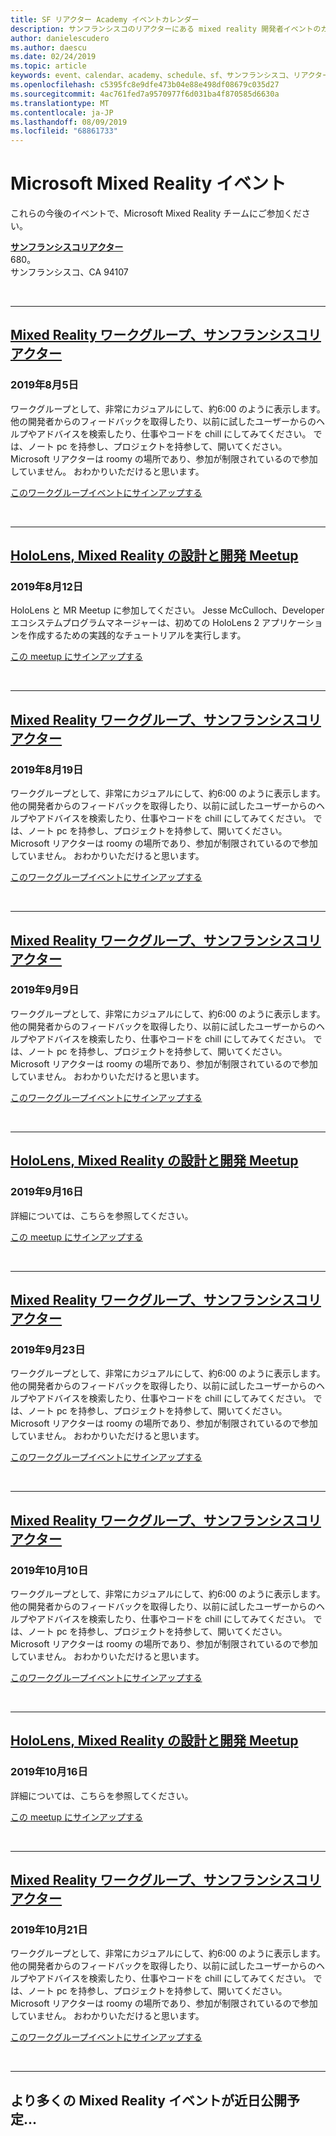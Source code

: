 ```yaml
---
title: SF リアクター Academy イベントカレンダー
description: サンフランシスコのリアクターにある mixed reality 開発者イベントのカレンダー。
author: danielescudero
ms.author: daescu
ms.date: 02/24/2019
ms.topic: article
keywords: event、calendar、academy、schedule、sf、サンフランシスコ、リアクター
ms.openlocfilehash: c5395fc8e9dfe473b04e88e498df08679c035d27
ms.sourcegitcommit: 4ac761fed7a9570977f6d031ba4f870585d6630a
ms.translationtype: MT
ms.contentlocale: ja-JP
ms.lasthandoff: 08/09/2019
ms.locfileid: "68861733"
---
```

# <a name="microsoft-mixed-reality-events"></a>Microsoft Mixed Reality イベント

これらの今後のイベントで、Microsoft Mixed Reality チームにご参加ください。

**[サンフランシスコリアクター](https://developer.microsoft.com/reactor/#ReactorSF)**<br>
680。<br>
サンフランシスコ、CA 94107

<br>

---


## <a name="mixed-reality-workgroup-san-francisco-reactorhttpsemea01safelinksprotectionoutlookcomurlhttps3a2f2fwwwmeetupcom2fhololens-mr2fdata027c017cdaescu40microsoftcom7ca8ddee063b7949a9992308d6903e62b07c72f988bf86f141af91ab2d7cd011db477c17c07c636854994961124360sdataymnaaiwvxij700mo9gj2boz4w82bgkdjdhijhytfczcfu3dreserved0"></a>[Mixed Reality ワークグループ、サンフランシスコリアクター](https://emea01.safelinks.protection.outlook.com/?url=https%3A%2F%2Fwww.meetup.com%2Fhololens-mr%2F&data=02%7C01%7Cdaescu%40microsoft.com%7Ca8ddee063b7949a9992308d6903e62b0%7C72f988bf86f141af91ab2d7cd011db47%7C1%7C0%7C636854994961124360&sdata=YmnAAiWVxIJ700mO9gj%2BOz4W8%2BgKDjDhiJhYtfCzCFU%3D&reserved=0)
### <a name="august-5-2019"></a>2019年8月5日
ワークグループとして、非常にカジュアルにして、約6:00 のように表示します。 他の開発者からのフィードバックを取得したり、以前に試したユーザーからのヘルプやアドバイスを検索したり、仕事やコードを chill にしてみてください。 では、ノート pc を持参し、プロジェクトを持参して、開いてください。 Microsoft リアクターは roomy の場所であり、参加が制限されているので参加していません。 おわかりいただけると思います。

[このワークグループイベントにサインアップする](https://emea01.safelinks.protection.outlook.com/?url=https%3A%2F%2Fwww.meetup.com%2Fhololens-mr%2F&data=02%7C01%7Cdaescu%40microsoft.com%7Ca8ddee063b7949a9992308d6903e62b0%7C72f988bf86f141af91ab2d7cd011db47%7C1%7C0%7C636854994961124360&sdata=YmnAAiWVxIJ700mO9gj%2BOz4W8%2BgKDjDhiJhYtfCzCFU%3D&reserved=0)

<br>

---


## <a name="hololens-mixed-reality-design-and-development-meetuphttpswwwmeetupcomhololens-mrevents263232210"></a>[HoloLens, Mixed Reality の設計と開発 Meetup](https://www.meetup.com/hololens-mr/events/263232210/)
### <a name="august-12-2019"></a>2019年8月12日
HoloLens と MR Meetup に参加してください。 Jesse McCulloch、Developer エコシステムプログラムマネージャーは、初めての HoloLens 2 アプリケーションを作成するための実践的なチュートリアルを実行します。

[この meetup にサインアップする](https://www.meetup.com/hololens-mr/events/263232210/)

<br>

---


## <a name="mixed-reality-workgroup-san-francisco-reactorhttpsemea01safelinksprotectionoutlookcomurlhttps3a2f2fwwwmeetupcom2fhololens-mr2fdata027c017cdaescu40microsoftcom7ca8ddee063b7949a9992308d6903e62b07c72f988bf86f141af91ab2d7cd011db477c17c07c636854994961124360sdataymnaaiwvxij700mo9gj2boz4w82bgkdjdhijhytfczcfu3dreserved0"></a>[Mixed Reality ワークグループ、サンフランシスコリアクター](https://emea01.safelinks.protection.outlook.com/?url=https%3A%2F%2Fwww.meetup.com%2Fhololens-mr%2F&data=02%7C01%7Cdaescu%40microsoft.com%7Ca8ddee063b7949a9992308d6903e62b0%7C72f988bf86f141af91ab2d7cd011db47%7C1%7C0%7C636854994961124360&sdata=YmnAAiWVxIJ700mO9gj%2BOz4W8%2BgKDjDhiJhYtfCzCFU%3D&reserved=0)
### <a name="august-19-2019"></a>2019年8月19日
ワークグループとして、非常にカジュアルにして、約6:00 のように表示します。 他の開発者からのフィードバックを取得したり、以前に試したユーザーからのヘルプやアドバイスを検索したり、仕事やコードを chill にしてみてください。 では、ノート pc を持参し、プロジェクトを持参して、開いてください。 Microsoft リアクターは roomy の場所であり、参加が制限されているので参加していません。 おわかりいただけると思います。

[このワークグループイベントにサインアップする](https://emea01.safelinks.protection.outlook.com/?url=https%3A%2F%2Fwww.meetup.com%2Fhololens-mr%2F&data=02%7C01%7Cdaescu%40microsoft.com%7Ca8ddee063b7949a9992308d6903e62b0%7C72f988bf86f141af91ab2d7cd011db47%7C1%7C0%7C636854994961124360&sdata=YmnAAiWVxIJ700mO9gj%2BOz4W8%2BgKDjDhiJhYtfCzCFU%3D&reserved=0)

<br>

---


## <a name="mixed-reality-workgroup-san-francisco-reactorhttpsemea01safelinksprotectionoutlookcomurlhttps3a2f2fwwwmeetupcom2fhololens-mr2fdata027c017cdaescu40microsoftcom7ca8ddee063b7949a9992308d6903e62b07c72f988bf86f141af91ab2d7cd011db477c17c07c636854994961124360sdataymnaaiwvxij700mo9gj2boz4w82bgkdjdhijhytfczcfu3dreserved0"></a>[Mixed Reality ワークグループ、サンフランシスコリアクター](https://emea01.safelinks.protection.outlook.com/?url=https%3A%2F%2Fwww.meetup.com%2Fhololens-mr%2F&data=02%7C01%7Cdaescu%40microsoft.com%7Ca8ddee063b7949a9992308d6903e62b0%7C72f988bf86f141af91ab2d7cd011db47%7C1%7C0%7C636854994961124360&sdata=YmnAAiWVxIJ700mO9gj%2BOz4W8%2BgKDjDhiJhYtfCzCFU%3D&reserved=0)
### <a name="september-9-2019"></a>2019年9月9日
ワークグループとして、非常にカジュアルにして、約6:00 のように表示します。 他の開発者からのフィードバックを取得したり、以前に試したユーザーからのヘルプやアドバイスを検索したり、仕事やコードを chill にしてみてください。 では、ノート pc を持参し、プロジェクトを持参して、開いてください。 Microsoft リアクターは roomy の場所であり、参加が制限されているので参加していません。 おわかりいただけると思います。

[このワークグループイベントにサインアップする](https://emea01.safelinks.protection.outlook.com/?url=https%3A%2F%2Fwww.meetup.com%2Fhololens-mr%2F&data=02%7C01%7Cdaescu%40microsoft.com%7Ca8ddee063b7949a9992308d6903e62b0%7C72f988bf86f141af91ab2d7cd011db47%7C1%7C0%7C636854994961124360&sdata=YmnAAiWVxIJ700mO9gj%2BOz4W8%2BgKDjDhiJhYtfCzCFU%3D&reserved=0)

<br>

---


## <a name="hololens-mixed-reality-design-and-development-meetuphttpswwwmeetupcomhololens-mr"></a>[HoloLens, Mixed Reality の設計と開発 Meetup](https://www.meetup.com/hololens-mr/)
### <a name="september-16-2019"></a>2019年9月16日
詳細については、こちらを参照してください。

[この meetup にサインアップする](https://www.meetup.com/hololens-mr/)

<br>

---


## <a name="mixed-reality-workgroup-san-francisco-reactorhttpsemea01safelinksprotectionoutlookcomurlhttps3a2f2fwwwmeetupcom2fhololens-mr2fdata027c017cdaescu40microsoftcom7ca8ddee063b7949a9992308d6903e62b07c72f988bf86f141af91ab2d7cd011db477c17c07c636854994961124360sdataymnaaiwvxij700mo9gj2boz4w82bgkdjdhijhytfczcfu3dreserved0"></a>[Mixed Reality ワークグループ、サンフランシスコリアクター](https://emea01.safelinks.protection.outlook.com/?url=https%3A%2F%2Fwww.meetup.com%2Fhololens-mr%2F&data=02%7C01%7Cdaescu%40microsoft.com%7Ca8ddee063b7949a9992308d6903e62b0%7C72f988bf86f141af91ab2d7cd011db47%7C1%7C0%7C636854994961124360&sdata=YmnAAiWVxIJ700mO9gj%2BOz4W8%2BgKDjDhiJhYtfCzCFU%3D&reserved=0)
### <a name="september-23-2019"></a>2019年9月23日
ワークグループとして、非常にカジュアルにして、約6:00 のように表示します。 他の開発者からのフィードバックを取得したり、以前に試したユーザーからのヘルプやアドバイスを検索したり、仕事やコードを chill にしてみてください。 では、ノート pc を持参し、プロジェクトを持参して、開いてください。 Microsoft リアクターは roomy の場所であり、参加が制限されているので参加していません。 おわかりいただけると思います。

[このワークグループイベントにサインアップする](https://emea01.safelinks.protection.outlook.com/?url=https%3A%2F%2Fwww.meetup.com%2Fhololens-mr%2F&data=02%7C01%7Cdaescu%40microsoft.com%7Ca8ddee063b7949a9992308d6903e62b0%7C72f988bf86f141af91ab2d7cd011db47%7C1%7C0%7C636854994961124360&sdata=YmnAAiWVxIJ700mO9gj%2BOz4W8%2BgKDjDhiJhYtfCzCFU%3D&reserved=0)

<br>

---


## <a name="mixed-reality-workgroup-san-francisco-reactorhttpsemea01safelinksprotectionoutlookcomurlhttps3a2f2fwwwmeetupcom2fhololens-mr2fdata027c017cdaescu40microsoftcom7ca8ddee063b7949a9992308d6903e62b07c72f988bf86f141af91ab2d7cd011db477c17c07c636854994961124360sdataymnaaiwvxij700mo9gj2boz4w82bgkdjdhijhytfczcfu3dreserved0"></a>[Mixed Reality ワークグループ、サンフランシスコリアクター](https://emea01.safelinks.protection.outlook.com/?url=https%3A%2F%2Fwww.meetup.com%2Fhololens-mr%2F&data=02%7C01%7Cdaescu%40microsoft.com%7Ca8ddee063b7949a9992308d6903e62b0%7C72f988bf86f141af91ab2d7cd011db47%7C1%7C0%7C636854994961124360&sdata=YmnAAiWVxIJ700mO9gj%2BOz4W8%2BgKDjDhiJhYtfCzCFU%3D&reserved=0)
### <a name="october-10-2019"></a>2019年10月10日
ワークグループとして、非常にカジュアルにして、約6:00 のように表示します。 他の開発者からのフィードバックを取得したり、以前に試したユーザーからのヘルプやアドバイスを検索したり、仕事やコードを chill にしてみてください。 では、ノート pc を持参し、プロジェクトを持参して、開いてください。 Microsoft リアクターは roomy の場所であり、参加が制限されているので参加していません。 おわかりいただけると思います。

[このワークグループイベントにサインアップする](https://emea01.safelinks.protection.outlook.com/?url=https%3A%2F%2Fwww.meetup.com%2Fhololens-mr%2F&data=02%7C01%7Cdaescu%40microsoft.com%7Ca8ddee063b7949a9992308d6903e62b0%7C72f988bf86f141af91ab2d7cd011db47%7C1%7C0%7C636854994961124360&sdata=YmnAAiWVxIJ700mO9gj%2BOz4W8%2BgKDjDhiJhYtfCzCFU%3D&reserved=0)

<br>

---


## <a name="hololens-mixed-reality-design-and-development-meetuphttpswwwmeetupcomhololens-mr"></a>[HoloLens, Mixed Reality の設計と開発 Meetup](https://www.meetup.com/hololens-mr/)
### <a name="october-16-2019"></a>2019年10月16日
詳細については、こちらを参照してください。

[この meetup にサインアップする](https://www.meetup.com/hololens-mr/)

<br>

---

## <a name="mixed-reality-workgroup-san-francisco-reactorhttpsemea01safelinksprotectionoutlookcomurlhttps3a2f2fwwwmeetupcom2fhololens-mr2fdata027c017cdaescu40microsoftcom7ca8ddee063b7949a9992308d6903e62b07c72f988bf86f141af91ab2d7cd011db477c17c07c636854994961124360sdataymnaaiwvxij700mo9gj2boz4w82bgkdjdhijhytfczcfu3dreserved0"></a>[Mixed Reality ワークグループ、サンフランシスコリアクター](https://emea01.safelinks.protection.outlook.com/?url=https%3A%2F%2Fwww.meetup.com%2Fhololens-mr%2F&data=02%7C01%7Cdaescu%40microsoft.com%7Ca8ddee063b7949a9992308d6903e62b0%7C72f988bf86f141af91ab2d7cd011db47%7C1%7C0%7C636854994961124360&sdata=YmnAAiWVxIJ700mO9gj%2BOz4W8%2BgKDjDhiJhYtfCzCFU%3D&reserved=0)
### <a name="october-21-2019"></a>2019年10月21日
ワークグループとして、非常にカジュアルにして、約6:00 のように表示します。 他の開発者からのフィードバックを取得したり、以前に試したユーザーからのヘルプやアドバイスを検索したり、仕事やコードを chill にしてみてください。 では、ノート pc を持参し、プロジェクトを持参して、開いてください。 Microsoft リアクターは roomy の場所であり、参加が制限されているので参加していません。 おわかりいただけると思います。

[このワークグループイベントにサインアップする](https://emea01.safelinks.protection.outlook.com/?url=https%3A%2F%2Fwww.meetup.com%2Fhololens-mr%2F&data=02%7C01%7Cdaescu%40microsoft.com%7Ca8ddee063b7949a9992308d6903e62b0%7C72f988bf86f141af91ab2d7cd011db47%7C1%7C0%7C636854994961124360&sdata=YmnAAiWVxIJ700mO9gj%2BOz4W8%2BgKDjDhiJhYtfCzCFU%3D&reserved=0)

<br>

---

## <a name="more-mixed-reality-events-coming-soon"></a>より多くの Mixed Reality イベントが近日公開予定...

